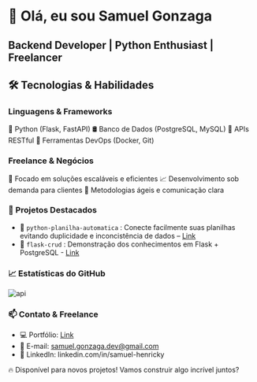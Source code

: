 # 👋 Olá, eu sou Samuel Gonzaga
## Backend Developer | Python Enthusiast | Freelancer

## 🛠 Tecnologias & Habilidades

### Linguagens & Frameworks

🐍 Python (Flask, FastAPI)
🛢️ Banco de Dados (PostgreSQL, MySQL)
📡 APIs RESTful
🔧 Ferramentas DevOps (Docker, Git)

### Freelance & Negócios

💼 Focado em soluções escaláveis e eficientes
📈 Desenvolvimento sob demanda para clientes
🤝 Metodologias ágeis e comunicação clara

### 🚀 Projetos Destacados

- 🔹 `python-planilha-automatica` : Conecte facilmente suas planilhas evitando duplicidade e inconcistência de dados – [Link](https://github.com/samuel-gonzaga/python-planilha-automatica)
- 🔹 `flask-crud` : Demonstração dos conhecimentos em Flask + PostgreSQL - [Link](https://github.com/samuel-gonzaga/flask-crud)

### 📈 Estatísticas do GitHub

![api](https://github-readme-stats.vercel.app/api/top-langs/?username=samuel-gonzaga&layout=compact&theme=dark)

### 📫 Contato & Freelance

- 💻 Portfólio: [Link](https://samuel-gonzaga.github.io/portifolio/)
- 📧 E-mail: samuel.gonzaga.dev@gmail.com
- 🔗 LinkedIn: linkedin.com/in/samuel-henricky

🔥 Disponível para novos projetos! Vamos construir algo incrível juntos?

